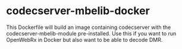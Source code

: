 # codecserver-mbelib-docker

This Dockerfile will build an image containing codecserver with the codecserver-mbelib-module pre-installed. Use this if you want to run OpenWebRx in Docker but also want to be able to decode DMR.